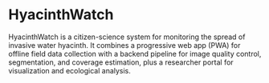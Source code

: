 # HyacinthWatch
HyacinthWatch is a citizen-science system for monitoring the spread of invasive water hyacinth. It combines a progressive web app (PWA) for offline field data collection with a backend pipeline for image quality control, segmentation, and coverage estimation, plus a researcher portal for visualization and ecological analysis.
